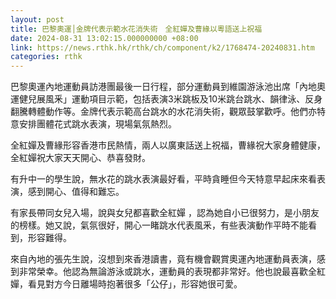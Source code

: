 ```yaml
---
layout: post
title: 巴黎奧運│金牌代表示範水花消失術　全紅嬋及曹緣以粵語送上祝福
date: 2024-08-31 13:02:15.000000000 +08:00
link: https://news.rthk.hk/rthk/ch/component/k2/1768474-20240831.htm
categories: rthk
---
```


巴黎奧運內地運動員訪港團最後一日行程，部分運動員到維園游泳池出席「內地奧運健兒展風釆」運動項目示範，包括表演3米跳板及10米跳台跳水、韻律泳、反身翻騰轉體動作等。金牌代表示範高台跳水的水花消失術，觀眾鼓掌歡呼。他們亦特意安排團體花式跳水表演，現場氣氛熱烈。

全紅嬋及曹緣形容香港市民熱情，兩人以廣東話送上祝福，曹緣祝大家身體健康，全紅嬋祝大家天天開心、恭喜發財。

有升中一的學生說，無水花的跳水表演最好看，平時貪睡但今天特意早起床來看表演，感到開心、值得和難忘。

有家長帶同女兒入場，說與女兒都喜歡全紅嬋 ，認為她自小已很努力，是小朋友的榜樣。她又說，氣氛很好，開心一睹跳水代表風釆，有些表演動作平時不能看到，形容難得。

來自內地的張先生說，沒想到來香港讀書，竟有機會觀賞奧運內地運動員表演，感到非常榮幸。他認為無論游泳或跳水，運動員的表現都非常好。他也說最喜歡全紅嬋，看見對方今日離場時抱著很多「公仔」，形容她很可愛。

